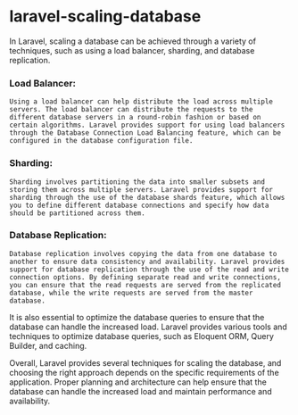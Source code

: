 # laravel-scaling-database

In Laravel, scaling a database can be achieved through a variety of techniques, such as using a load balancer, sharding, and database replication.

### Load Balancer:
```
Using a load balancer can help distribute the load across multiple servers. The load balancer can distribute the requests to the different database servers in a round-robin fashion or based on certain algorithms. Laravel provides support for using load balancers through the Database Connection Load Balancing feature, which can be configured in the database configuration file.
```

### Sharding:
```
Sharding involves partitioning the data into smaller subsets and storing them across multiple servers. Laravel provides support for sharding through the use of the database shards feature, which allows you to define different database connections and specify how data should be partitioned across them.
```

### Database Replication:
```
Database replication involves copying the data from one database to another to ensure data consistency and availability. Laravel provides support for database replication through the use of the read and write connection options. By defining separate read and write connections, you can ensure that the read requests are served from the replicated database, while the write requests are served from the master database.
```
It is also essential to optimize the database queries to ensure that the database can handle the increased load. Laravel provides various tools and techniques to optimize database queries, such as Eloquent ORM, Query Builder, and caching.

Overall, Laravel provides several techniques for scaling the database, and choosing the right approach depends on the specific requirements of the application. Proper planning and architecture can help ensure that the database can handle the increased load and maintain performance and availability.
